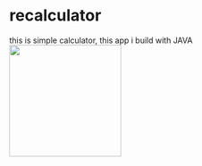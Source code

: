 # recalculator
this is simple calculator, this app i build with JAVA
&nbsp;
<img src="https://i.ibb.co/YjFnbr0/recalculator.jpg"  height="200">
